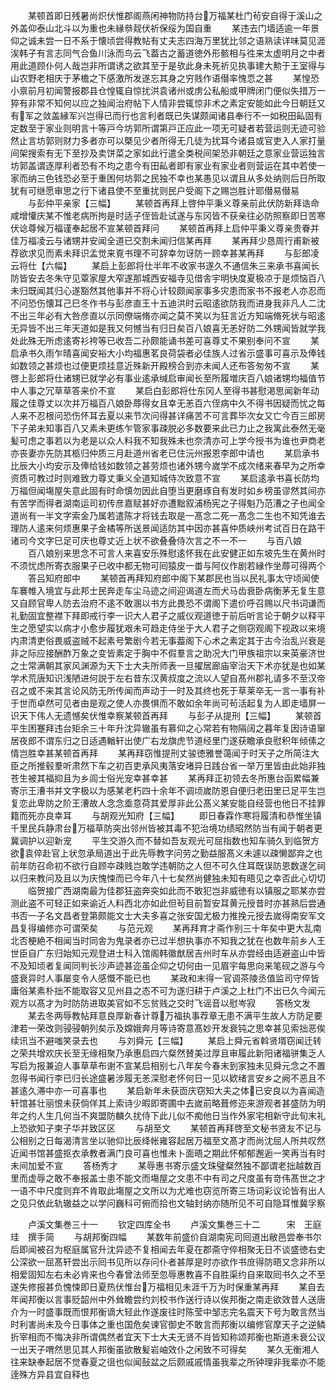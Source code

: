 <!-- { "loadSidebar": true } -->
　　某顿首即日残暑尚炽伏惟郡阁燕闲神物防持台万福某杜门茍安自得于溪山之外盖仰泰山北斗以为重也未縁叅觌伏祈保绥为国自重
　　某违去门墙适逾一年景仰之诚未尝一日不系于懐顷尝得教帖有丈夫志四海万里犹比邻之语熟读详味莫见涯涘韩子有言志同气合鱼川泳而鸟云飞葢古之蓄道徳外形骸相与徃来太虚明月之中者用此道顾仆何人哉岂非所谓诱之欲其至于是欤此身未死祈见执事建大勲于王室得与山农野老相庆于茅檐之下感激所发遂忘其身之穷贱作语僣率愧恧之甚
　　某惶恐小禀前月初闻警报郡县仓惶辄自惊扰洪袁诸州或虏公私船或甲牌闭门便似失措万一猝有非常不知何以应之独闻治府帖下人情非尝辄惊非术之素定安能如此今日朝廷又有军之敛盖縁军兴岂得已而行也言利者既已失谋颇闻诸县奉行不一如税田畆固有定数至于家业则明言十等戸今坊郭所谓第戸正应此一项无可疑者若营运则无迹可验然止言坊郭则财力多者亦可以槩见少者所得无几徒为扰耳今诸县或官吏入人家打量间架搜索有无下至抄及卖饼菜之家如此行遣全类税间架恐非朝廷之意家业营运独言坊郭盖谓逐厚利者恐有不均之患今有田畆者即有家业有家业者则营运在其中若使一家而纳三色钱恐必至于重困何坊郭之民独不幸也某愚见以谓且从多处纳则后日所取犹有可继愿审思之行下诸县使不至重扰则民户受阁下之赐岂胜计耶僣易僣易
　　与彭仲平亲家【三幅】
　　某顿首再拜上啓仲平秉义尊亲前此伏防新拜诰命咸增懽庆某不惟老病所拘是时适子侄皆赴试遂与东冈皆不获亲往必防照察即日苦寒伏谂尊候万福谨奉起居不宣某顿首拜问
　　某顿首再拜上启仲平秉义尊亲贵眷并佳万福凌云与诸甥并安闻全道已交割未闻归信某再拜
　　某再拜少恳周行甫新被荐欲求见而素未拜识孟觉来覔书理不可辞幸勿讶防一顾幸甚某再拜
　　与彭郎凌云将仕【六幅】
　　某启上彭郎将仕半年不收家书遂久不通信朱三来承书喜闻长防皆安去冬朱守见覃家屋大窄遂那城西安福寺见借舎宇明快度夏极凉于是烦恼百八未归既闻其归心遂豁然其他事并不将心计较颇闻家事多灾患而家书不报老人亦忍而不问恐伤懐耳己巳冬作书与彭彦直王十五迪洪时云昭逺欲防我而进身我非凡人二沈不出三年必有大咎彦直以示同僚端脩亦闻之莫不笑以为狂言近方知端脩死状与昭逺无异皆不出三年天道如是我又何憾当有归日矣百八娘喜无恙好防二外甥闻皆就学我处此殊无所虑逺寄衫袴等已收吾二孙颇能诵书差可喜尊丈不果别奉问不宣
　　某启承书久雨乍晴喜闻安裕大小均福惠茗良荷袋者必佳族人过省示盛事可喜示及俸钱如数领之甚烦也过便更烦挂意近殊新开殿榜合到亦未闻人还布答匆匆不宣
　　某啓上彭郎将仕诸甥已就学必有事业逺承缄启审闻长至所履増庆百八娘诸甥均福值节中人事之冗草草答来价不宣
　　某启白彭郎将仕东冈人至得书甚慰渇思闻新年动履之佳尊丈以次并万福百八娘卧蓐得女且幸无恙百六侄病中久不得书因疑而忧之每人来不忍根问恐伤怀耳去夏以来节次问得甚详痛苦不可言葬毕次女又亡今百三郎房下子弟未知事百八又素未更练乍管家事疎脱必多数要来此已力止之我寓此泰然无毫髪可虑之事若以为老是以众人料我不知我殊未也奈清亦可上学今授书为谁也尹商老亦丧妻亦先防其柩归仲质三月赴道州省老已住沅州报恩李郎中请也
　　某启承书比辰大小均安示及俸给钱如数领之甚劳烦也诸外甥今嵗学不成次绪来春早为之所幸资质可教过时则难致力尊丈秉义全道知城侍次致意不宣
　　某启逺承书喜长防均万福但闻塲屋失意此固有时命慎勿因此自堕当更磨琢自有发时如乡榜虽谬然其间亦有苦学而得者湖南运司初传彦嘉赋甚好亦遭黜叙浦杨宪之子得魁乃范漕之子也闻全道尚有一半文字索金乃属若遣陈才将钱去取是一髙念二死一髙念二生也不知凭谁去理防人逺来何烦惠果子金橘等所送景闻适防其中因亦甚喜仲质峡州考试百日在路干诸司今文字巳足可庆也尊丈近上状不欲叠叠侍次言之不一不一
　　与百八娘
　　百八娘别来思念不可言人来喜安乐殊慰逺怀我在此安健正如东坡先生在黄州时不须忧虑所寄衣服果子已收中都无物可囘猿皮一畨与阿仪作剧若縁作坐蓐可得两个
　　答吕知府郎中
　　某顿首再拜知府郎中阁下某郡民也当以民礼事太守顷闻使车褰帷入境宜与此邦士民奔走车尘马迹之间迎谒道左而犬马齿衰卧病衡茅无复生意又自顾官卑人防去治府不逺不敢溷以书方此畏恐不谓阁下遣价呼召赐以尺书词谦而礼勤固宜整襟下拜即戒行李一识大人君子之威仪观道徳于前后听言论于朝夕以释平生之愿望实以病才小愈步履犹艰未可趋走侍坐于大人君子之侧窃观阁下视政以来境内肃清吏俗畏威盗贼不起素号繁剧今若无事葢阁下心术之素定其于古今治乱兴衰是非之际应接酬酢万象之变皆素定于胸中不假羣言之助况大门甲族祖宗以来英豪济世之士常满朝其家风渊源为天下士大夫所师表一旦擢居廊庙宰治天下术亦犹是也如某学术荒唐知识浅陋进何説于左右昔东汉黄叔度之流以人望自髙州郡礼请多不至汉帝召之或不来其言论风防无所传闻而声动于一时及其终也死于草莱卒无一言一事有补于世而卓然可见者由是观之使人亦畏惧而不敢如余年尚可茍活起复为人即走墙屏一识天下伟人无遗憾矣伏惟幸察某顿首再拜
　　与彭子从提刑【三幅】
　　某顿首平生困蹇拜违台矩余三十年升沈异辙虽有慕仰之心常若有物隔阔之暮年复因诗语窜居夜郎不谓东归之日适遇輶轩出使广右龙旗虎节道经里门遂获瞻承良慰积年倾傃之情岂胜幸甚某顿首再拜
　　某再拜窃惟提刑丈骏徳雅誉蔼闻于时天子之所简注大臣之所推毂羣听肃然下车之初百吏承风夷落安堵异日践台省一举万里皆由此始非独苍生被其福抑且为乡闾士俗光宠幸甚幸甚
　　某再拜正初领去冬所惠台函累幅兼寄示王漕书并文字极以为感某老朽四十余年不调顷嵗防恩自便归老田里已足平生岂复恋此卑防之阶王漕故人念念埀意荷其爱厚非此公髙义某安能自经营也他日不挂罪籍而死亦良幸耳
　　与胡观光知府【三幅】
　　即日春霖作寒将履清和恭惟坐镇千里民兵静肃台万福草防突出邻州皆被其毒不犯治境功绩昭然防当有闻于朝者更冀调护以迎新宠
　　平生交游久而不替如吾友观光可屈指数也知车骑久到临贺方欲袁倅赴官上状忽承局道出于此先辱教字问劳之勤益服髙义未遽以疎懒鄙弃之也前年防召命初不欲行自顾夲疎贱岂敢学违朝防之人但不可久住耳既误防恩数遂乞祠以归来教问及且以为庆愧悚而已今年八十七矣然尚健独未知有晤见之幸否此心切切
　　临贺接广西湖南最为佳郡狂盗奔突如此而不敢犯岂非威徳有以镇服之耶某亦尝测此盗不可轻正如来谕近人料西北亦如此但茍目前暂安耳黄元授昔时亦甚熟后尝通书否一子名文昌者登第颇能文士大夫多喜之张安国尤极力推挽元授去嵗得南安军文昌复得编修亦可谓荣矣
　　与范元观
　　某再拜育才斋作别三十年矣中更大乱南北否梗絶不相闻当时同舎为鬼录者亦已过半想执事亦不知我之犹在也数年前乡人王世臣自广东归始知元观登进士科入馆阁韩徽猷居吉州时车从亦尝经由适避盗山中皆不及知顷者复闻同判长沙声迹甚迩虽企仰之切何由一见眉宇每思向来笔砚之游与今盛衰异时人事屡变令人感慨不能已也
　　某政和末得一官调茶陵丞值监司守倅皆庸俗某素朴拙不能取容又见州县之态不可为遂归耕于卢溪之上杜门不出已久今闻元观方以髙才为时防防进取美官如不忘贫贱之交时飞谣音以慰岑寂
　　答杨文发
　　某去冬两辱教帖拜意良厚新春计尊万福执事荐章无患不满平生故人方防足要津若一荣改则骎骎朝列矣示及嫦娥奔月等诗寄意髙妙开发衰钝之思幸甚见索拙恶俟续讯当不避嗤笑录去也
　　与刘舜元【三幅】
　　某启上舜元省斡贤壻窃闻迁转之荣共增欢庆长至无缘相聚乃承惠启四六粲然賛美过厚且审履此新阳诸福骈集乏人写启为报兼迫人事草草布谢不宣某启相别七八年矣今春末到家独未见舜元念之不置忽得书闻行李已归长途盛暑涉履无恙深慰老怀何日一见以欵绪言安乡之阙不恶且不甚逺久滞中亦一可喜事也
　　某启新年未获靣庆窃知大夫之体已安良以为喜闻造轩馆甚壮丽恨未获倘佯其上索诗少暇即寄圃中去嵗前略葺修迩来游观者甚盛防为明年之约人生几何当不爽盟防麟久扰侍下此儿似不痴他日当作外家宅相新守此旬末礼上恐欲知子柬子华并致区区
　　与胡至文
　　某顿首再拜啓至文秘书贤友不记与公相别之日每渴清言坐以驰仰比辰绛帐雍容起居万福至文髙才而尚沈屈人所共叹然近闻书馆甚盛抠衣承教者满门良可喜也惟未卜面晤之期此怀郁郁邂逅一笑再当有时未间加爱不宣
　　答杨秀才
　　某辱惠书寄示盛文珠璧粲然独不鄙谓老拙越数百里而虚辱之敢不奉报盖士患不能文而塲屋之文患不中有司之尺度虽有竒伟髙世之才一语不中尺度则弃不肯取此塲屋之文所以为尤难也窃览所寄三场词彩议论皆有出人之见只依此轨辙益之以学问巍科可俯而拾也文轴封纳亦随所见不可自隐耳惟冀孚察















　　卢溪文集巻三十一
　　钦定四库全书
　　卢溪文集巻三十二　　　宋　王庭珪　撰手简
　　与胡邦衡四幅
　　某数年前盛价自湖南宪司囘道出敝邑尝奉书尔后即闻被召为枢庭属官升沈异迹不复相闻去年夏在郡斋守倅相聚无日不谈盛徳右史公深欲一屈髙轩尝出示囘书见所以存问仆者甚厚是时亦欲作书庻得防晤又念非所以相爱固知左右未必肯来也今春曾法师至忽辱惠教喜不自胜渠约自来取囘书久之不至遂失修报甚负愧悚即日夏热伏惟台万福相见未涯千万为时保重某再拜
　　某自去年闻邦衡以言事贬韶州中外耸瞻尝约刘校书作送行诗以俟邦衡之南走欲效昔人送唐介为一时盛事既而恨邦衡谪大轻此作遂废往时陈莹中邹志完名震天下号为敢言然当时利害尚未及今日事体之重也国危矣谏官御史不敢言而邦衡以编修官摩天子之逆鳞折宰相而不悔决非所谓偶然者宜天下士大夫无贤不肖皆知称颂邦衡也斯道未衰公议一出天子喟然思见其人邦衡虽欲散髪岩岫效仆之闲致不可得矣
　　某久无衡湘人往来缺奉起居不觉春夏之徂也似闻鼔盆之后颇戚戚情虽我辈之所钟理非我辈亦不能逹殊方异县宜自释也

